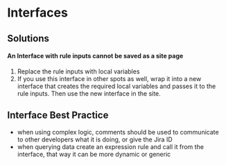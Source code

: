 # Interfaces


## Solutions
#### An Interface with rule inputs cannot be saved as a site page
1. Replace the rule inputs with local variables
2. If you use this interface in other spots as well, wrap it into a new interface that creates the required local variables and passes it to the rule inputs. Then use the new interface in the site.



## Interface Best Practice
- when using complex logic, comments should be used to communicate to other developers what it is doing, or give the Jira ID
- when querying data create an expression rule and call it from the interface, that way it can be more dynamic or generic 